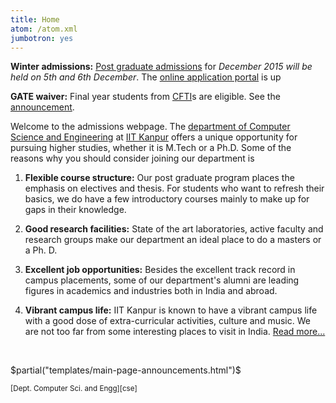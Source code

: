 ```yaml
---
title: Home
atom: /atom.xml
jumbotron: yes
---
```


<div class="alert alert-danger">

**Winter admissions:** [Post graduate admissions][winter-2015-announcement] for
*December 2015 will be held on 5th and 6th December*. The [online application portal][portal]
is up

**GATE waiver:** Final year students from [CFTI]s are eligible. See the
[announcement][direct-phd].

</div>


Welcome to the admissions webpage. The
[department of Computer Science and Engineering][cse] at
[IIT Kanpur][iitk] offers a unique opportunity for pursuing higher
studies, whether it is M.Tech or a Ph.D. Some of the reasons why you
should consider joining our department is

1. **Flexible course structure:** Our post graduate program places the
  emphasis on electives and thesis. For students who want to refresh
  their basics, we do have a few introductory courses mainly to make up
  for gaps in their knowledge.

2. **Good research facilities:** State of the art laboratories, active
   faculty and research groups make our department an ideal place to
   do a masters or a Ph. D.

3. **Excellent job opportunities:** Besides the excellent track record
   in campus placements, some of our department's alumni are leading
   figures in academics and industries both in India and abroad.

4. **Vibrant campus life:** IIT Kanpur is known to have a vibrant
   campus life with a good dose of extra-curricular activities, culture
   and music. We are not too far from some interesting places to visit in
   India. <a class="btn btn-default pull-right" href="/why/">
   Read more...</a>

<br/>



$partial("templates/main-page-announcements.html")$

<div class="text-left"><i class="fa fa-copyright"></i><small>[Dept. Computer Sci. and Engg][cse]</small>
</div>

[ann]: </announcements.html> "Read all $announcecount$"
[doaa]: <http://www.iitk.ac.in/doaa/DOAA/admissions.html>
[dec2014]: <http://www.iitk.ac.in/doaa/DOAA/admission2014_2.htm>
[dec2015-headsup]: </announcements/2015-09-10-Heads-up-Phd-admissions-December-2015>
[cse]: <http://cse.iitk.ac.in/>
[iitk]: <http://www.iitk.ac.in/>
[direct-phd]: </announcements/2014-09-29-Direct-Admission-without-GATE/>
[cfti]: <http://mhrd.gov.in/technical-education-1>
[portal]: <http://admissions.cse.iitk.ac.in> "Online application portal"
[winter-2015-announcement]: </announcements/2015-10-10-Winter-admissions-to-the-PG-program>
